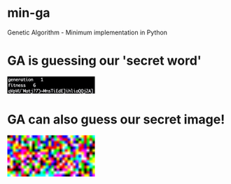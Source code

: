 # min-ga
Genetic Algorithm - Minimum implementation in Python

# GA is guessing our 'secret word'

<img src="min-ga.gif" width="200"/>

# GA can also guess our secret image!

<img src="img-ga.gif" width="200"/>

